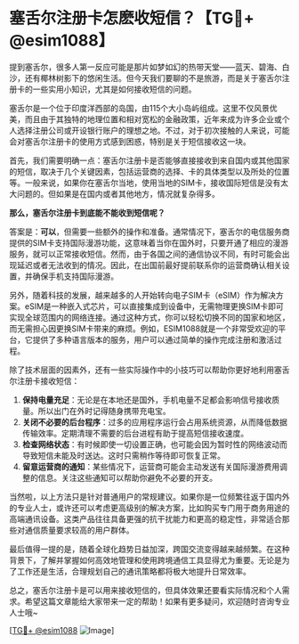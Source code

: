 # 塞舌尔注册卡怎麽收短信？【TG💪+ @esim1088】

提到塞舌尔，很多人第一反应可能是那片如梦如幻的热带天堂——蓝天、碧海、白沙，还有椰林树影下的悠闲生活。但今天我们要聊的不是旅游，而是关于塞舌尔注册卡的一些实用小知识，尤其是如何接收短信的问题。

塞舌尔是一个位于印度洋西部的岛国，由115个大小岛屿组成。这里不仅风景优美，而且由于其独特的地理位置和相对宽松的金融政策，近年来成为许多企业或个人选择注册公司或开设银行账户的理想之地。不过，对于初次接触的人来说，可能会对塞舌尔注册卡的使用方式感到困惑，特别是关于短信接收这一块。

首先，我们需要明确一点：塞舌尔注册卡是否能够直接接收到来自国内或其他国家的短信，取决于几个关键因素，包括运营商的选择、卡的具体类型以及所处的位置等。一般来说，如果你在塞舌尔当地，使用当地的SIM卡，接收国际短信是没有太大问题的。但如果是在国内或者其他地方，情况就复杂得多。

**那么，塞舌尔注册卡到底能不能收到短信呢？**

答案是：**可以**，但需要一些额外的操作和准备。通常情况下，塞舌尔的电信服务商提供的SIM卡支持国际漫游功能，这意味着当你在国外时，只要开通了相应的漫游服务，就可以正常接收短信。然而，由于各国之间的通信协议不同，有时可能会出现延迟或者无法收到的情况。因此，在出国前最好提前联系你的运营商确认相关设置，并确保手机支持国际漫游。

另外，随着科技的发展，越来越多的人开始转向电子SIM卡（eSIM）作为解决方案。eSIM是一种嵌入式芯片，可以直接集成到设备中，无需物理更换SIM卡即可实现全球范围内的网络连接。通过这种方式，你可以轻松切换不同的国家和地区，而无需担心因更换SIM卡带来的麻烦。例如，ESIM1088就是一个非常受欢迎的平台，它提供了多种语言版本的服务，用户可以通过简单的操作完成注册和激活过程。

除了技术层面的因素外，还有一些实际操作中的小技巧可以帮助你更好地利用塞舌尔注册卡接收短信：

1. **保持电量充足**：无论是在本地还是国外，手机电量不足都会影响信号接收质量。所以出门在外时记得随身携带充电宝。
2. **关闭不必要的后台程序**：过多的应用程序运行会占用系统资源，从而降低数据传输效率。定期清理不需要的后台进程有助于提高短信接收速度。
3. **检查网络状态**：有时候即使一切设置正确，也可能会因为暂时性的网络波动而导致短信未能及时送达。这时只需稍作等待即可恢复正常。
4. **留意运营商的通知**：某些情况下，运营商可能会主动发送有关国际漫游费用调整的信息。关注这些通知可以帮助你避免不必要的开支。

当然啦，以上方法只是针对普通用户的常规建议。如果你是一位频繁往返于国内外的专业人士，或许还可以考虑更高级别的解决方案，比如购买专门用于商务用途的高端通讯设备。这类产品往往具备更强的抗干扰能力和更高的稳定性，非常适合那些对通信质量要求较高的用户群体。

最后值得一提的是，随着全球化趋势日益加深，跨国交流变得越来越频繁。在这种背景下，了解并掌握如何高效地管理和使用跨境通信工具显得尤为重要。无论是为了工作还是生活，合理规划自己的通讯策略都将极大地提升日常效率。

总之，塞舌尔注册卡是可以用来接收短信的，但具体效果还要看实际情况和个人需求。希望这篇文章能给大家带来一定的帮助！如果有更多疑问，欢迎随时咨询专业人士哦~

[[TG💪+ @esim1088](https://t.me/s/esim1088) ![Image](https://i.postimg.cc/4NQfJmqS/Snipaste-2025-05-13-00-14-12.png)]